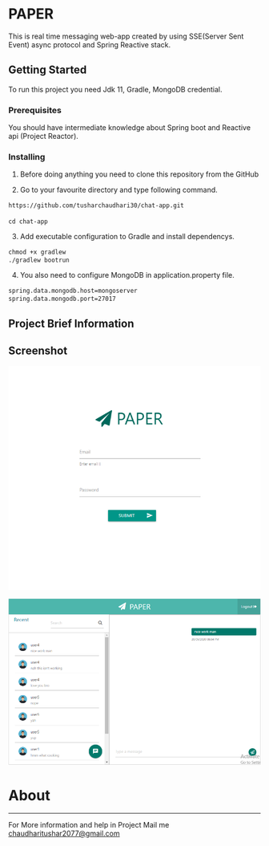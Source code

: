 # PAPER

This is real time messaging web-app created by using SSE(Server Sent Event) async protocol and Spring Reactive stack.
## Getting Started

To run this project you need Jdk 11, Gradle, MongoDB credential.

### Prerequisites

You should have intermediate knowledge about Spring boot and Reactive api (Project Reactor).

### Installing

1. Before doing anything you need to clone this repository from the GitHub


2. Go to your favourite directory and type following command.
```
https://github.com/tusharchaudhari30/chat-app.git

cd chat-app

```
3. Add executable configuration to Gradle and install dependencys.
```
chmod +x gradlew
./gradlew bootrun
```
4. You also need to configure MongoDB in application.property file.
```
spring.data.mongodb.host=mongoserver
spring.data.mongodb.port=27017
```

## Project Brief Information
  
## Screenshot
![Image](https://github.com/tusharchaudhari30/chat-app/blob/master/doc/paperlogout.PNG)

![Image](https://github.com/tusharchaudhari30/chat-app/blob/master/doc/paperhome.PNG)
# About
----
For More information and help in Project Mail me chaudharitushar2077@gmail.com
  
  
